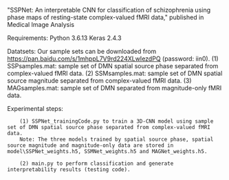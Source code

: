"SSPNet: An interpretable CNN for classification of schizophrenia using phase maps of resting-state complex-valued fMRI data," published in Medical Image Analysis

   Requirements:
         Python 3.6.13   Keras 2.4.3

   Datatsets:
        Our sample sets can be downloaded from https://pan.baidu.com/s/1mhppL7V9rd224XLwIezdPQ (password: iin0).
        (1) SSPsamples.mat: sample set of DMN spatial source phase separated from complex-valued fMRI data.
        (2) SSMsamples.mat: sample set of DMN spatial source magnitude separated from complex-valued fMRI data.
        (3) MAGsamples.mat: sample set of DMN separated from magnitude-only fMRI data.

   Experimental steps:    
   
        (1) SSPNet_trainingCode.py to train a 3D-CNN model using sample set of DMN spatial source phase separated from complex-valued fMRI data. 
        Note: The three models trained by spatial source phase, spatial source magnitude and magnitude-only data are stored in model\SSPNet_weights.h5, SSMNet_weights.h5 and MAGNet_weights.h5.

        (2) main.py to perform classification and generate interpretability results (testing code).

